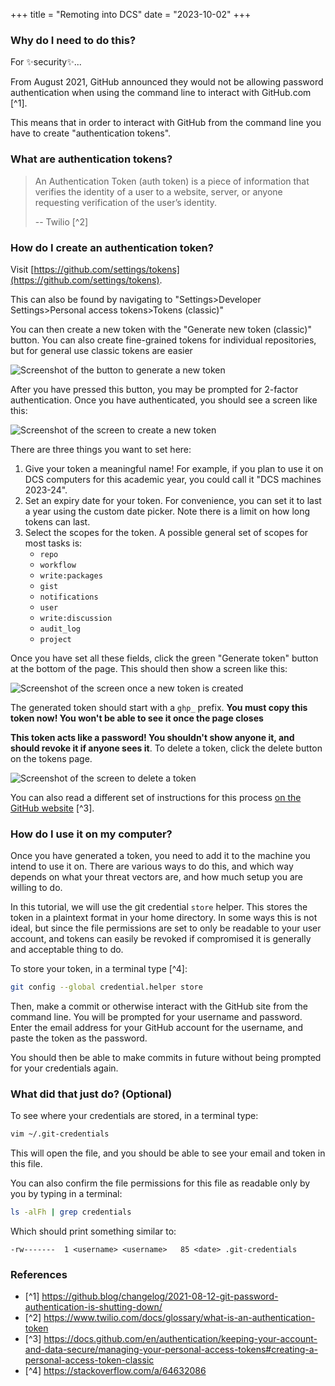 +++
title = "Remoting into DCS"
date = "2023-10-02"
+++

### Why do I need to do this?

For ✨security✨...

From August 2021, GitHub announced they would not be allowing password authentication
when using the command line to interact with GitHub.com [^1].

This means that in order to interact with GitHub from the command line you have to
create "authentication tokens".

### What are authentication tokens?

> An Authentication Token (auth token) is a piece of information that verifies the
> identity of a user to a website, server, or anyone requesting verification of the
> user’s identity.
>
> -- Twilio [^2]

### How do I create an authentication token?

Visit [https://github.com/settings/tokens](https://github.com/settings/tokens).

This can also be found by navigating to
"Settings>Developer Settings>Personal access tokens>Tokens (classic)"

You can then create a new token with the "Generate new token (classic)" button. You can
also create fine-grained tokens for individual repositories, but for general use classic
tokens are easier

![Screenshot of the button to generate a new token](/resources/generate_token.png)

After you have pressed this button, you may be prompted for 2-factor authentication.
Once you have authenticated, you should see a screen like this:

![Screenshot of the screen to create a new token](/resources/new_personal_token.png)

There are three things you want to set here:

1) Give your token a meaningful name! For example, if you plan to use it on DCS computers
   for this academic year, you could call it "DCS machines 2023-24".
2) Set an expiry date for your token. For convenience, you can set it to last a year
   using the custom date picker. Note there is a limit on how long tokens can last.
3) Select the scopes for the token. A possible general set of scopes for most tasks is:
   - `repo`
   - `workflow`
   - `write:packages`
   - `gist`
   - `notifications`
   - `user`
   - `write:discussion`
   - `audit_log`
   - `project`

Once you have set all these fields, click the green "Generate token" button at the
bottom of the page. This should then show a screen like this:

![Screenshot of the screen once a new token is created](/resources/created_token.png)

The generated token should start with a `ghp_` prefix. **You must copy this token now!
You won't be able to see it once the page closes**

**This token acts like a password! You shouldn't show anyone it, and should revoke
it if anyone sees it**. To delete a token, click the delete button on the tokens page.

![Screenshot of the screen to delete a token](/resources/delete_token.png)

You can also read a different set of instructions for this process
[on the GitHub website](https://docs.github.com/en/authentication/keeping-your-account-and-data-secure/managing-your-personal-access-tokens#creating-a-personal-access-token-classic) [^3].

### How do I use it on my computer?

Once you have generated a token, you need to add it to the machine you intend to use it
on. There are various ways to do this, and which way depends on what your threat vectors
are, and how much setup you are willing to do.

In this tutorial, we will use the git credential `store` helper. This stores the token
in a plaintext format in your home directory. In some ways this is not ideal, but since
the file permissions are set to only be readable to your user account, and tokens can
easily be revoked if compromised it is generally and acceptable thing to do.

To store your token, in a terminal type [^4]:

```bash
git config --global credential.helper store
```

Then, make a commit or otherwise interact with the GitHub site from the command line.
You will be prompted for your username and password. Enter the email address for your
GitHub account for the username, and paste the token as the password.

You should then be able to make commits in future without being prompted for your
credentials again.

### What did that just do? (Optional)

To see where your credentials are stored, in a terminal type:

```bash
vim ~/.git-credentials
```

This will open the file, and you should be able to see your email and token in this file. 

You can also confirm the file permissions for this file as readable only by you by
typing in a terminal:

```bash
ls -alFh | grep credentials
```

Which should print something similar to:

```
-rw-------  1 <username> <username>   85 <date> .git-credentials
```

### References

- [^1] https://github.blog/changelog/2021-08-12-git-password-authentication-is-shutting-down/
- [^2] https://www.twilio.com/docs/glossary/what-is-an-authentication-token
- [^3] https://docs.github.com/en/authentication/keeping-your-account-and-data-secure/managing-your-personal-access-tokens#creating-a-personal-access-token-classic
- [^4] https://stackoverflow.com/a/64632086

